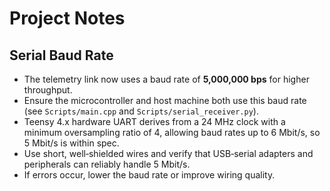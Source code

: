 # Project Notes

## Serial Baud Rate

- The telemetry link now uses a baud rate of **5,000,000 bps** for higher throughput.
- Ensure the microcontroller and host machine both use this baud rate (see `Scripts/main.cpp` and `Scripts/serial_receiver.py`).
- Teensy 4.x hardware UART derives from a 24 MHz clock with a minimum oversampling ratio of 4, allowing baud rates up to 6 Mbit/s, so 5 Mbit/s is within spec.
- Use short, well‑shielded wires and verify that USB‑serial adapters and peripherals can reliably handle 5 Mbit/s.
- If errors occur, lower the baud rate or improve wiring quality.
